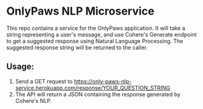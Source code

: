 # OnlyPaws NLP Microservice

This repo contains a service for the OnlyPaws application. It will take a string representing a user's message, and use Cohere's Generate endpoint to get a suggested response using Natural Language Processing. The suggested response string will be returned to the caller. 

## Usage:

1) Send a GET request to https://only-paws-nlp-service.herokuapp.com/response/YOUR_QUESTION_STRING
2) The API will return a JSON containing the response generated by Cohere's NLP.
